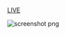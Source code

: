 [LIVE](https://loopstudio-landing-page-iota.vercel.app/)


 
![screenshot png](https://user-images.githubusercontent.com/75678744/168590054-3e29af31-da70-4e2f-bd0c-8a1fff17b3a8.png)
